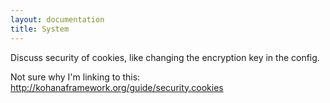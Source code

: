 ```yaml
---
layout: documentation
title: System
---
```

Discuss security of cookies, like changing the encryption key in the config.

Not sure why I'm linking to this: <http://kohanaframework.org/guide/security.cookies>